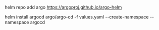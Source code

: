 helm repo add argo https://argoproj.github.io/argo-helm


helm install argocd argo/argo-cd -f values.yaml --create-namespace --namespace argocd
